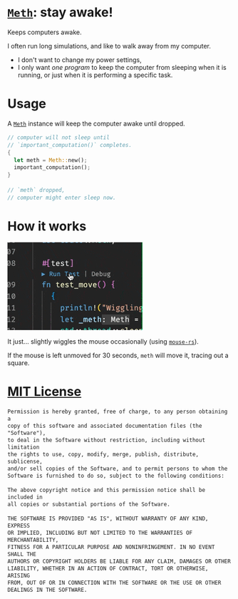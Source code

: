 # [`Meth`](https://crates.io/crates/meth): stay awake!

Keeps computers awake.

I often run long simulations, and like to walk away from my computer.

- I don't want to change my power settings, 
- I only want *one program* to keep the computer from sleeping when it is running, or just when it is performing a specific task.

# Usage

A [`Meth`](https://docs.rs/meth) instance will keep the computer awake until dropped.

```rust
// computer will not sleep until
// `important_computation()` completes.
{
  let meth = Meth::new();
  important_computation();
}

// `meth` dropped,
// computer might enter sleep now.
```

# How it works

![GIF showing a macOS cursor moving in a square](https://github.com/wbrickner/meth/raw/main/images/optimized_demo.gif)

It just... slightly wiggles the mouse occasionally (using [`mouse-rs`](https://crates.io/crates/mouse-rs)).

If the mouse is left unmoved for 30 seconds, `meth` will move it, tracing out a square.

# [MIT License](https://opensource.org/licenses/MIT)
```text
Permission is hereby granted, free of charge, to any person obtaining a 
copy of this software and associated documentation files (the "Software"), 
to deal in the Software without restriction, including without limitation 
the rights to use, copy, modify, merge, publish, distribute, sublicense, 
and/or sell copies of the Software, and to permit persons to whom the 
Software is furnished to do so, subject to the following conditions:

The above copyright notice and this permission notice shall be included in 
all copies or substantial portions of the Software.

THE SOFTWARE IS PROVIDED "AS IS", WITHOUT WARRANTY OF ANY KIND, EXPRESS 
OR IMPLIED, INCLUDING BUT NOT LIMITED TO THE WARRANTIES OF MERCHANTABILITY, 
FITNESS FOR A PARTICULAR PURPOSE AND NONINFRINGEMENT. IN NO EVENT SHALL THE 
AUTHORS OR COPYRIGHT HOLDERS BE LIABLE FOR ANY CLAIM, DAMAGES OR OTHER 
LIABILITY, WHETHER IN AN ACTION OF CONTRACT, TORT OR OTHERWISE, ARISING 
FROM, OUT OF OR IN CONNECTION WITH THE SOFTWARE OR THE USE OR OTHER 
DEALINGS IN THE SOFTWARE.
```